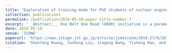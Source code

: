```yaml
---
title: "Exploration of training mode for PhD students of nuclear engineering"
collection: publications
permalink: /publication/2019-05-19-paper-title-number-7
excerpt: '__Abstract:__ One Belt One Road (OBOR) initiative is a paramount national strategy of China, which greatly promotes the technical innovations like those in the nuclear energy industry. The Chinese HPR1000 reactor, with independent intellectual property rights, has been exported to various countries all over the world.'
date: 2019-05-19
venue: 'ICONE'
paperurl: 'https://www.jstage.jst.go.jp/article/jsmeicone/2019.27/0/2019.27_1376/_article/-char/ja/'
citation: 'Shanfang Huang, Junhong Liu, Jiageng Wang, Yisheng Hao, and Kan Wang. "Exploration of training mode for PhD students of nuclear engineering." In The Proceedings of the International Conference on Nuclear Engineering (ICONE) 2019.27, p. 1376. The Japan Society of Mechanical Engineers, 2019.'
---
```

